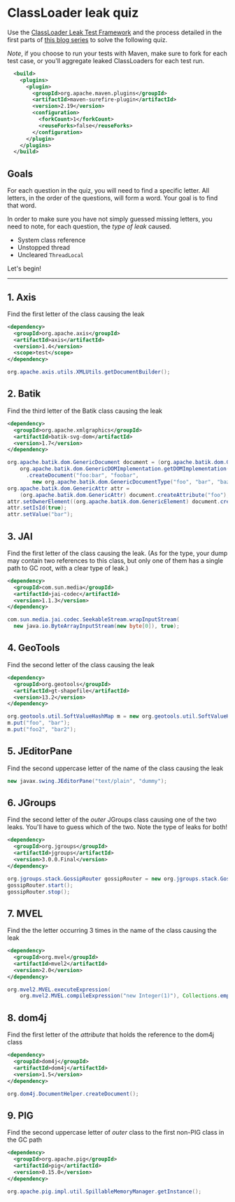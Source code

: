 # ClassLoader leak quiz

Use the [ClassLoader Leak Test Framework](https://github.com/mjiderhamn/classloader-leak-prevention/tree/master/classloader-leak-test-framework) and the process detailed in the first parts of [this blog series](http://java.jiderhamn.se/2011/12/11/classloader-leaks-i-how-to-find-classloader-leaks-with-eclipse-memory-analyser-mat/) to solve the following quiz.

*Note*, if you choose to run your tests with Maven, make sure to fork for each test case, or you'll aggregate leaked
ClassLoaders for each test run.
```xml
  <build>
    <plugins>
      <plugin>
        <groupId>org.apache.maven.plugins</groupId>
        <artifactId>maven-surefire-plugin</artifactId>
        <version>2.19</version>
        <configuration>
          <forkCount>1</forkCount>
          <reuseForks>false</reuseForks>
        </configuration>
      </plugin>
    </plugins>
  </build>
```

## Goals

For each question in the quiz, you will need to find a specific letter. All letters, in the order of the questions,
will form a word. Your goal is to find that word.

In order to make sure you have not simply guessed missing letters, you need to note, for each question, the _type of 
leak_ caused.
* System class reference
* Unstopped thread
* Uncleared `ThreadLocal`

Let's begin!

---

## 1. Axis 
Find the first letter of the class causing the leak

```xml
<dependency>
  <groupId>org.apache.axis</groupId>
  <artifactId>axis</artifactId>
  <version>1.4</version>
  <scope>test</scope>
</dependency>
```

```java
org.apache.axis.utils.XMLUtils.getDocumentBuilder();
```

## 2. Batik
Find the third letter of the Batik class causing the leak

```xml
<dependency>
  <groupId>org.apache.xmlgraphics</groupId>
  <artifactId>batik-svg-dom</artifactId>
  <version>1.7</version>
</dependency>
```

```java
org.apache.batik.dom.GenericDocument document = (org.apache.batik.dom.GenericDocument) 
    org.apache.batik.dom.GenericDOMImplementation.getDOMImplementation()
      .createDocument("foo:bar", "foobar", 
        new org.apache.batik.dom.GenericDocumentType("foo", "bar", "baz"));
org.apache.batik.dom.GenericAttr attr = 
    (org.apache.batik.dom.GenericAttr) document.createAttribute("foo");
attr.setOwnerElement((org.apache.batik.dom.GenericElement) document.createElement("foo"));
attr.setIsId(true);
attr.setValue("bar");
```

## 3. JAI
Find the first letter of the class causing the leak. (As for the type, your dump may contain two references to this class, but only one of them has a single path to GC root, with a clear type of leak.)

```xml
<dependency>
  <groupId>com.sun.media</groupId>
  <artifactId>jai-codec</artifactId>
  <version>1.1.3</version>
</dependency>
```
 
```java
com.sun.media.jai.codec.SeekableStream.wrapInputStream(
  new java.io.ByteArrayInputStream(new byte[0]), true);
```

## 4. GeoTools
Find the second letter of the class causing the leak

```xml
<dependency>
  <groupId>org.geotools</groupId>
  <artifactId>gt-shapefile</artifactId>
  <version>13.2</version>
</dependency>
```
 
```java
org.geotools.util.SoftValueHashMap m = new org.geotools.util.SoftValueHashMap(1);
m.put("foo", "bar");
m.put("foo2", "bar2");
```

## 5. JEditorPane
Find the second uppercase letter of the name of the class causing the leak

```java
new javax.swing.JEditorPane("text/plain", "dummy");
```
 
## 6. JGroups
Find the second letter of the *outer* JGroups class causing one of the two leaks. You'll have to guess which of the two.
Note the type of leaks for both!

```xml
<dependency>
  <groupId>org.jgroups</groupId>
  <artifactId>jgroups</artifactId>
  <version>3.0.0.Final</version>
</dependency>
```

```java
org.jgroups.stack.GossipRouter gossipRouter = new org.jgroups.stack.GossipRouter();
gossipRouter.start();
gossipRouter.stop();
```

## 7. MVEL
Find the the letter occurring 3 times in the name of the class causing the leak

```xml
<dependency>
  <groupId>org.mvel</groupId>
  <artifactId>mvel2</artifactId>
  <version>2.0</version>
</dependency>
```

```java
org.mvel2.MVEL.executeExpression(
    org.mvel2.MVEL.compileExpression("new Integer(1)"), Collections.emptyMap());
```

## 8. dom4j
Find the first letter of the _attribute_ that holds the reference to the dom4j class

```xml
<dependency>
  <groupId>dom4j</groupId>
  <artifactId>dom4j</artifactId>
  <version>1.5</version>
</dependency>
```

```java
org.dom4j.DocumentHelper.createDocument();
```

## 9. PIG
Find the second uppercase letter of *outer* class to the first non-PIG class in the GC path

```xml
<dependency>
  <groupId>org.apache.pig</groupId>
  <artifactId>pig</artifactId>
  <version>0.15.0</version>
</dependency>
```

```java
org.apache.pig.impl.util.SpillableMemoryManager.getInstance();
```
